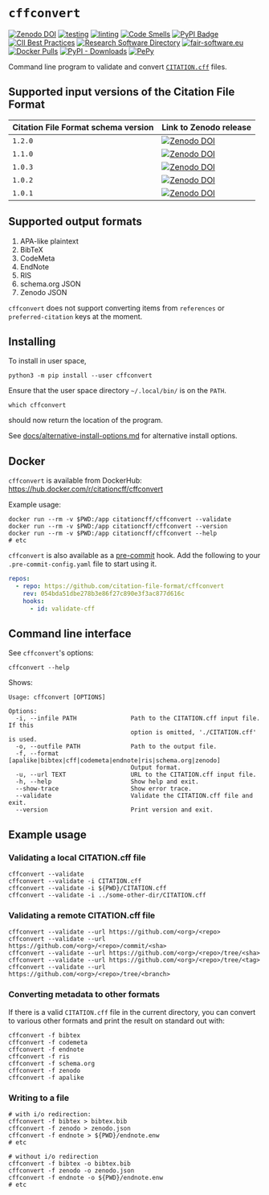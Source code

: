 # `cffconvert`

[![Zenodo DOI](https://zenodo.org/badge/DOI/10.5281/zenodo.1162057.svg)](https://doi.org/10.5281/zenodo.1162057)
[![testing](https://github.com/citation-file-format/cff-converter-python/actions/workflows/testing.yml/badge.svg)](https://github.com/citation-file-format/cff-converter-python/actions/workflows/testing.yml)
[![linting](https://github.com/citation-file-format/cff-converter-python/actions/workflows/linting.yml/badge.svg)](https://github.com/citation-file-format/cff-converter-python/actions/workflows/linting.yml)
[![Code Smells](https://sonarcloud.io/api/project_badges/measure?project=citation-file-format_cff-converter-python&metric=code_smells)](https://sonarcloud.io/dashboard?id=citation-file-format_cff-converter-python)
[![PyPI Badge](https://img.shields.io/pypi/v/cffconvert.svg?colorB=blue)](https://pypi.python.org/pypi/cffconvert/)
[![CII Best Practices](https://bestpractices.coreinfrastructure.org/projects/1811/badge)](https://bestpractices.coreinfrastructure.org/projects/1811)
[![Research Software Directory](https://img.shields.io/badge/rsd-cffconvert-00a3e3.svg)](https://www.research-software.nl/software/cff-converter-python)
[![fair-software.eu](https://img.shields.io/badge/fair--software.eu-%E2%97%8F%20%20%E2%97%8F%20%20%E2%97%8F%20%20%E2%97%8F%20%20%E2%97%8F-green)](https://fair-software.eu)
[![Docker Pulls](https://img.shields.io/docker/pulls/citationcff/cffconvert)](https://hub.docker.com/r/citationcff/cffconvert)
[![PyPI - Downloads](https://img.shields.io/pypi/dm/cffconvert)](https://pypistats.org/packages/cffconvert)
[![PePy](https://pepy.tech/badge/cffconvert)](https://pepy.tech/project/cffconvert)

Command line program to validate and convert [`CITATION.cff`](https://github.com/citation-file-format/citation-file-format) files.

## Supported input versions of the Citation File Format

| Citation File Format schema version | Link to Zenodo release |
| --- | --- |
| `1.2.0` | [![Zenodo DOI](https://zenodo.org/badge/DOI/10.5281/zenodo.5171937.svg)](https://doi.org/10.5281/zenodo.5171937) |
| `1.1.0` | [![Zenodo DOI](https://zenodo.org/badge/DOI/10.5281/zenodo.4813122.svg)](https://doi.org/10.5281/zenodo.4813122) |
| `1.0.3` | [![Zenodo DOI](https://zenodo.org/badge/DOI/10.5281/zenodo.1222163.svg)](https://doi.org/10.5281/zenodo.1222163) |
| `1.0.2` | [![Zenodo DOI](https://zenodo.org/badge/DOI/10.5281/zenodo.1120256.svg)](https://doi.org/10.5281/zenodo.1120256) |
| `1.0.1` | [![Zenodo DOI](https://zenodo.org/badge/DOI/10.5281/zenodo.1117789.svg)](https://doi.org/10.5281/zenodo.1117789) |

## Supported output formats

1. APA-like plaintext
2. BibTeX
3. CodeMeta
4. EndNote
5. RIS
6. schema.org JSON
7. Zenodo JSON

`cffconvert` does not support converting items from `references` or `preferred-citation` keys at the moment.

## Installing

To install in user space, 

```shell
python3 -m pip install --user cffconvert
```
Ensure that the user space directory `~/.local/bin/` is on the `PATH`.

```shell
which cffconvert
```
should now return the location of the program.

See [docs/alternative-install-options.md](docs/alternative-install-options.md) for alternative install options.

## Docker

`cffconvert` is available from DockerHub: https://hub.docker.com/r/citationcff/cffconvert

Example usage:

```shell
docker run --rm -v $PWD:/app citationcff/cffconvert --validate
docker run --rm -v $PWD:/app citationcff/cffconvert --version
docker run --rm -v $PWD:/app citationcff/cffconvert --help
# etc
```

`cffconvert` is also available as a [pre-commit](https://pre-commit.com) hook. Add the following to your
`.pre-commit-config.yaml` file to start using it. 

```yaml
repos:
  - repo: https://github.com/citation-file-format/cffconvert
    rev: 054bda51dbe278b3e86f27c890e3f3ac877d616c
    hooks:
      - id: validate-cff
```

## Command line interface

See `cffconvert`'s options:

```shell
cffconvert --help
```

Shows:

```shell
Usage: cffconvert [OPTIONS]

Options:
  -i, --infile PATH               Path to the CITATION.cff input file. If this
                                  option is omitted, './CITATION.cff' is used.
  -o, --outfile PATH              Path to the output file.
  -f, --format [apalike|bibtex|cff|codemeta|endnote|ris|schema.org|zenodo]
                                  Output format.
  -u, --url TEXT                  URL to the CITATION.cff input file.
  -h, --help                      Show help and exit.
  --show-trace                    Show error trace.
  --validate                      Validate the CITATION.cff file and exit.
  --version                       Print version and exit.
```

## Example usage

### Validating a local CITATION.cff file

```shell
cffconvert --validate
cffconvert --validate -i CITATION.cff
cffconvert --validate -i ${PWD}/CITATION.cff
cffconvert --validate -i ../some-other-dir/CITATION.cff
```

### Validating a remote CITATION.cff file

```shell
cffconvert --validate --url https://github.com/<org>/<repo>
cffconvert --validate --url https://github.com/<org>/<repo>/commit/<sha>
cffconvert --validate --url https://github.com/<org>/<repo>/tree/<sha>
cffconvert --validate --url https://github.com/<org>/<repo>/tree/<tag>
cffconvert --validate --url https://github.com/<org>/<repo>/tree/<branch>
```


### Converting metadata to other formats

If there is a valid `CITATION.cff` file in the current directory, you can convert to various other formats and 
print the result on standard out with:

```shell
cffconvert -f bibtex
cffconvert -f codemeta
cffconvert -f endnote
cffconvert -f ris
cffconvert -f schema.org
cffconvert -f zenodo
cffconvert -f apalike
```

### Writing to a file

```shell
# with i/o redirection:
cffconvert -f bibtex > bibtex.bib
cffconvert -f zenodo > zenodo.json
cffconvert -f endnote > ${PWD}/endnote.enw
# etc

# without i/o redirection
cffconvert -f bibtex -o bibtex.bib
cffconvert -f zenodo -o zenodo.json
cffconvert -f endnote -o ${PWD}/endnote.enw
# etc
```
